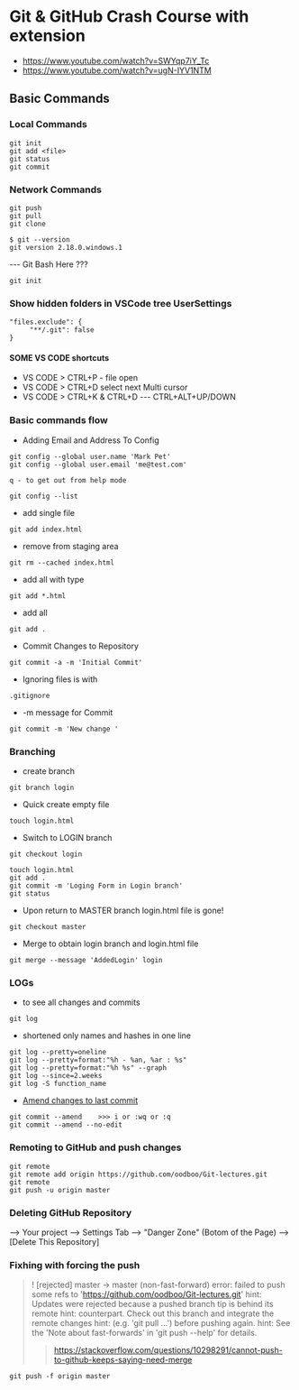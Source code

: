 ﻿# Git & GitHub Crash Course with extension
* https://www.youtube.com/watch?v=SWYqp7iY_Tc
* https://www.youtube.com/watch?v=ugN-IYV1NTM

## Basic Commands 

### Local Commands 
```
git init
git add <file>
git status
git commit
```

### Network Commands
```
git push
git pull
git clone
```

```
$ git --version
git version 2.18.0.windows.1
```

--- Git Bash Here ??? 

```
git init 
```


### Show hidden folders in VSCode tree UserSettings
```
"files.exclude": {
     "**/.git": false
}
```

#### SOME VS CODE shortcuts 

- VS CODE > CTRL+P - file open
- VS CODE > CTRL+D select next Multi cursor
- VS CODE > CTRL+K & CTRL+D  --- CTRL+ALT+UP/DOWN


### Basic commands flow 

* Adding Email and Address To Config
```
git config --global user.name 'Mark Pet'
git config --global user.email 'me@test.com'

q - to get out from help mode 

git config --list
```

* add single file 
```
git add index.html
```

* remove from staging area
```
git rm --cached index.html
```

* add all with type
``` 
git add *.html
```
* add all
```
git add .
```

* Commit Changes to Repository 
```
git commit -a -m 'Initial Commit'
```

* Ignoring files is with 
```
.gitignore 
```

* -m message for Commit
```
git commit -m 'New change '
```

### Branching 

* create branch
```
git branch login
```

* Quick create empty file
```
touch login.html
```

* Switch to LOGIN branch
```
git checkout login

touch login.html
git add .
git commit -m 'Loging Form in Login branch'
git status
```

* Upon return to MASTER branch login.html file is gone!
```
git checkout master
```

* Merge to obtain login branch and login.html file  
```
git merge --message 'AddedLogin' login
```

### LOGs
* to see all changes and commits
```
git log 
```

* shortened only names and hashes in one line
```
git log --pretty=oneline
git log --pretty=format:"%h - %an, %ar : %s"
git log --pretty=format:"%h %s" --graph
git log --since=2.weeks
git log -S function_name
```

* [Amend changes to last commit](https://medium.com/@igor_marques/git-basics-adding-more-changes-to-your-last-commit-1629344cb9a8)
```
git commit --amend    >>> i or :wq or :q
git commit --amend --no-edit
```


### Remoting to GitHub and push changes
```
git remote
git remote add origin https://github.com/oodboo/Git-lectures.git
git remote
git push -u origin master
```


### Deleting GitHub Repository

--> Your project --> Settings Tab --> "Danger Zone" (Botom of the Page) --> [Delete This Repository]
 

### Fixhing with forcing the push
 >   ! [rejected]        master -> master (non-fast-forward)
 >   error: failed to push some refs to 'https://github.com/oodboo/Git-lectures.git'
 >   hint: Updates were rejected because a pushed branch tip is behind its remote
 >   hint: counterpart. Check out this branch and integrate the remote changes
 >   hint: (e.g. 'git pull ...') before pushing again.
 >   hint: See the 'Note about fast-forwards' in 'git push --help' for details.
 >> https://stackoverflow.com/questions/10298291/cannot-push-to-github-keeps-saying-need-merge

```
git push -f origin master
```
